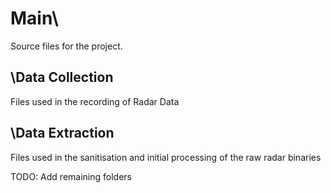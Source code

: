 # Main\
Source files for the project.

## \Data Collection
Files used in the recording of Radar Data
## \Data Extraction
Files used in the sanitisation and initial processing of the raw radar binaries

TODO: Add remaining folders